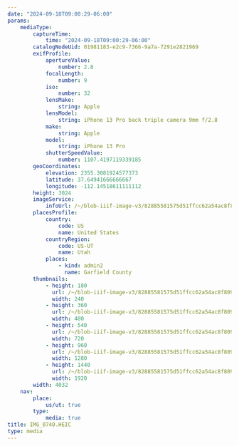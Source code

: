 ```yaml
---
date: "2024-09-18T09:00:29-06:00"
params:
    mediaType:
        captureTime:
            time: "2024-09-18T09:00:29-06:00"
        catalogNodeUid: 01981183-e2c9-7366-9a7a-7291e2821969
        exifProfile:
            apertureValue:
                number: 2.8
            focalLength:
                number: 9
            iso:
                number: 32
            lensMake:
                string: Apple
            lensModel:
                string: iPhone 13 Pro back triple camera 9mm f/2.8
            make:
                string: Apple
            model:
                string: iPhone 13 Pro
            shutterSpeedValue:
                number: 1107.4197119339185
        geoCoordinates:
            elevation: 2355.3081924577373
            latitude: 37.64941666666667
            longitude: -112.14518611111112
        height: 3024
        imageService:
            infoUrl: /~/blob-iiif-image-v3/82885581575d51ffcc62a54ac8f8094fe4185b54eb95f4f038932211319da659/info.json
        placesProfile:
            country:
                code: US
                name: United States
            countryRegion:
                code: US-UT
                name: Utah
            places:
                - kind: admin2
                  name: Garfield County
        thumbnails:
            - height: 180
              url: /~/blob-iiif-image-v3/82885581575d51ffcc62a54ac8f8094fe4185b54eb95f4f038932211319da659/full/240%2C180/0/default.jpg
              width: 240
            - height: 360
              url: /~/blob-iiif-image-v3/82885581575d51ffcc62a54ac8f8094fe4185b54eb95f4f038932211319da659/full/480%2C360/0/default.jpg
              width: 480
            - height: 540
              url: /~/blob-iiif-image-v3/82885581575d51ffcc62a54ac8f8094fe4185b54eb95f4f038932211319da659/full/720%2C540/0/default.jpg
              width: 720
            - height: 960
              url: /~/blob-iiif-image-v3/82885581575d51ffcc62a54ac8f8094fe4185b54eb95f4f038932211319da659/full/1280%2C960/0/default.jpg
              width: 1280
            - height: 1440
              url: /~/blob-iiif-image-v3/82885581575d51ffcc62a54ac8f8094fe4185b54eb95f4f038932211319da659/full/1920%2C1440/0/default.jpg
              width: 1920
        width: 4032
    nav:
        place:
            us/ut: true
        type:
            media: true
title: IMG_0740.HEIC
type: media
---
```

